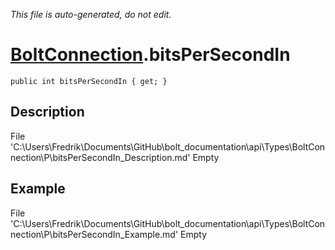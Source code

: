 *This file is auto-generated, do not edit.*

# [BoltConnection](Types/BoltConnection.md).bitsPerSecondIn
`public int bitsPerSecondIn { get; }`
## Description
File 'C:\Users\Fredrik\Documents\GitHub\bolt_documentation\api\Types\BoltConnection\P\bitsPerSecondIn_Description.md' Empty
## Example
File 'C:\Users\Fredrik\Documents\GitHub\bolt_documentation\api\Types\BoltConnection\P\bitsPerSecondIn_Example.md' Empty
